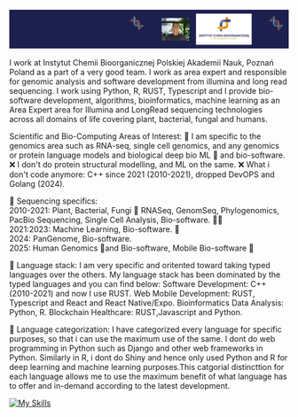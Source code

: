 ![](https://github.com/codebiogenomics/codebiogenomics/blob/main/codebiogenomics.jpg)

I work at Instytut Chemii Bioorganicznej Polskiej Akademii Nauk, Poznań Poland as a part of a very good team. I work as area expert and responsible for genomic analysis and software development from illumina and long read sequencing. I work using Python, R, RUST, Typescript and I provide bio-software development, algorithms, bioinformatics, machine learning as an Area Expert area for Illumina and LongRead sequencing technologies across all domains of life covering plant, bacterial, fungal and humans.

Scientific and Bio-Computing Areas of Interest: 
🧬 I am specific to the genomics area such as RNA-seq, single cell genomics, and any genomics or protein language models and biological deep bio ML 🧬 and bio-software. 
❌ I don't do protein structural modelling, and ML on the same.
❌ What i don't code anymore: C++ since 2021 (2010-2021), dropped DevOPS and Golang (2024). 

🧬 Sequencing specifics: \
2010-2021: Plant, Bacterial, Fungi 🧬 RNASeq, GenomSeq, Phylogenomics, PacBio Sequencing, Single Cell Analysis, Bio-software. 👨‍💻 \
2021:2023: Machine Learning, Bio-software. 🧬 \
2024: PanGenome, Bio-software. \
2025: Human Genomics 🧬and Bio-software, Mobile Bio-software 🧬 

🧬 Language stack: I am very specific and oritented toward taking typed languages over the others. My language stack has been dominated by the typed languages and you can find below:
Software Development: C++ (2010-2021) and now I use RUST. 
Web Mobile Development: RUST, Typescript and React and React Native/Expo. 
Bioinformatics Data Analysis: Python, R. 
Blockchain Healthcare: RUST,Javascript and Python. 

🧬 Language categorization: I have categorized every language for specific purposes, so that i can use the maximum use of the same. I dont do web programming in Python such as Django and other web frameworks in Python. Similarly in R, i dont do Shiny and hence only used Python and R for deep learning and machine learning purposes.This catgorial distincttion for each language allows me to use the maximum benefit of what language has to offer and in-demand according to the latest development.

[![My Skills](https://skillicons.dev/icons?i=bash,rust,materialui,obsidian,r,py,pytorch,tensorflow,tauri,react,ts,vscode,remix)](https://skillicons.dev)
